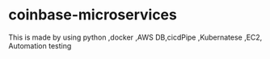 # coinbase-microservices
This is made by using  python ,docker ,AWS DB,cicdPipe ,Kubernatese ,EC2, Automation testing
